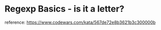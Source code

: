 # Regexp Basics - is it a letter?

reference: https://www.codewars.com/kata/567de72e8b3621b3c300000b

